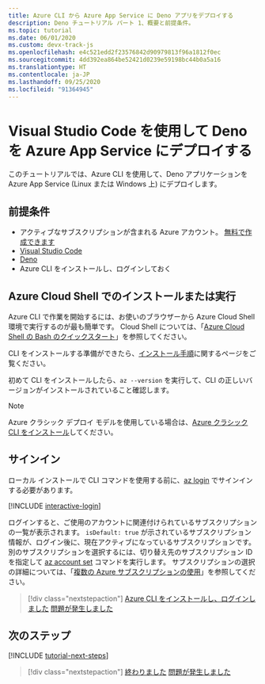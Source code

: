 ```yaml
---
title: Azure CLI から Azure App Service に Deno アプリをデプロイする
description: Deno チュートリアル パート 1、概要と前提条件。
ms.topic: tutorial
ms.date: 06/01/2020
ms.custom: devx-track-js
ms.openlocfilehash: e4c521edd2f23576842d90979813f96a1812f0ec
ms.sourcegitcommit: 4dd392ea864be52421d0239e59198bc44b0a5a16
ms.translationtype: HT
ms.contentlocale: ja-JP
ms.lasthandoff: 09/25/2020
ms.locfileid: "91364945"
---
```

# <a name="deploy-deno-to-azure-app-service-using-visual-studio-code"></a>Visual Studio Code を使用して Deno を Azure App Service にデプロイする

このチュートリアルでは、Azure CLI を使用して、Deno アプリケーションを Azure App Service (Linux または Windows 上) にデプロイします。

## <a name="prerequisites"></a>前提条件

- アクティブなサブスクリプションが含まれる Azure アカウント。 [無料で作成できます](https://azure.microsoft.com/free/?utm_source=campaign&utm_campaign=vscode-tutorial-appservice-deno&mktingSource=vscode-tutorial-appservice-deno)
- [Visual Studio Code](https://code.visualstudio.com/)
- [Deno](https://deno.land/#installation)
- Azure CLI をインストールし、ログインしておく

## <a name="install-or-run-in-azure-cloud-shell"></a>Azure Cloud Shell でのインストールまたは実行

Azure CLI で作業を開始するには、お使いのブラウザーから Azure Cloud Shell 環境で実行するのが最も簡単です。 Cloud Shell については、「[Azure Cloud Shell の Bash のクイックスタート](/azure/cloud-shell/quickstart)」を参照してください。

CLI をインストールする準備ができたら、[インストール手順](/cli/azure/install-azure-cli)に関するページをご覧ください。

初めて CLI をインストールしたら、`az --version` を実行して、CLI の正しいバージョンがインストールされていること確認します。

> [!NOTE]
> Azure クラシック デプロイ モデルを使用している場合は、[Azure クラシック CLI をインストール](/cli/azure/install-classic-cli)してください。

## <a name="sign-in"></a>サインイン

ローカル インストールで CLI コマンドを使用する前に、[az login](/cli/azure/reference-index#az-login) でサインインする必要があります。

[!INCLUDE [interactive-login](../azure-cli/includes/interactive-login.md)]

ログインすると、ご使用のアカウントに関連付けられているサブスクリプションの一覧が表示されます。 `isDefault: true` が示されているサブスクリプション情報が、ログイン後に、現在アクティブになっているサブスクリプションです。 別のサブスクリプションを選択するには、切り替え先のサブスクリプション ID を指定して [az account set](/cli/azure/account#az-account-set) コマンドを実行します。 サブスクリプションの選択の詳細については、「[複数の Azure サブスクリプションの使用](/cli/azure/manage-azure-subscriptions-azure-cli)」を参照してください。

> [!div class="nextstepaction"]
> [Azure CLI をインストールし、ログインしました](tutorial-visual-studio-code-azure-app-service-deno-02.md) [問題が発生しました](https://www.research.net/r/PWZWZ52?tutorial=deno-deployment-azureappservice&step=getting-started)

## <a name="next-steps"></a>次のステップ

[!INCLUDE [tutorial-next-steps](includes/tutorial-next-steps.md)]

> [!div class="nextstepaction"]
> [終わりました](node-howto-deploy-web-app.md) [問題が発生しました](https://www.research.net/r/PWZWZ52?tutorial=deno-deployment-azureappservice&step=clean-up-resources)
